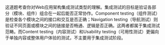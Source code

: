 这道题考查你对Web应用架构集成测试类型的理解。集成测试的目标是验证各部分（模块、组件）组合在一起后能否正常协作。Component testing（组件测试）是检查各个模块之间的接口和交互是否正确；Navigation testing（导航测试）则验证不同页面或模块之间的链接是否畅通、逻辑是否正确。这两者都属于集成测试范畴。而Content testing（内容测试）和Usability testing（可用性测试）更偏向于单独内容或整体用户体验的测试，不主要用于集成测试阶段。